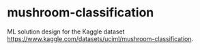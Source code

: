 # mushroom-classification

ML solution design for the Kaggle dataset https://www.kaggle.com/datasets/uciml/mushroom-classification.
